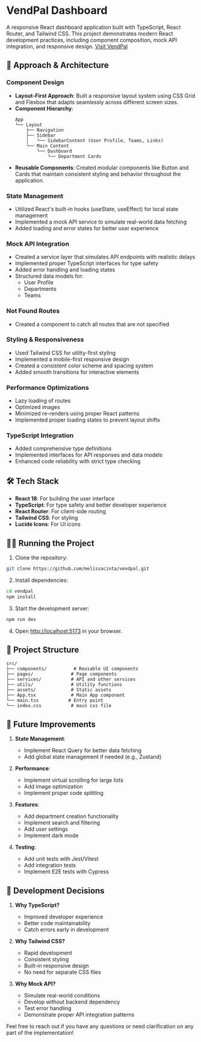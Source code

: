 # VendPal Dashboard

A responsive React dashboard application built with TypeScript, React Router, and Tailwind CSS. This project demonstrates modern React development practices, including component composition, mock API integration, and responsive design.
[Visit VendPal](https://vendpal.netlify.app/)

## 🚀 Approach & Architecture

### Component Design

- **Layout-First Approach**: Built a responsive layout system using CSS Grid and Flexbox that adapts seamlessly across different screen sizes.
- **Component Hierarchy**:
  ```
  App
  └── Layout
      ├── Navigation
      ├── Sidebar
      │   └── SidebarContent (User Profile, Teams, Links)
      └── Main Content
          └── Dashboard
              └── Department Cards
  ```
- **Reusable Components**: Created modular components like Button and Cards that maintain consistent styling and behavior throughout the application.

### State Management

- Utilized React's built-in hooks (useState, useEffect) for local state management
- Implemented a mock API service to simulate real-world data fetching
- Added loading and error states for better user experience

### Mock API Integration

- Created a service layer that simulates API endpoints with realistic delays
- Implemented proper TypeScript interfaces for type safety
- Added error handling and loading states
- Structured data models for:
  - User Profile
  - Departments
  - Teams

### Not Found Routes

- Created a component to catch all routes that are not specified

### Styling & Responsiveness

- Used Tailwind CSS for utility-first styling
- Implemented a mobile-first responsive design
- Created a consistent color scheme and spacing system
- Added smooth transitions for interactive elements

### Performance Optimizations

- Lazy loading of routes
- Optimized images
- Minimized re-renders using proper React patterns
- Implemented proper loading states to prevent layout shifts

### TypeScript Integration

- Added comprehensive type definitions
- Implemented interfaces for API responses and data models
- Enhanced code reliability with strict type checking

## 🛠️ Tech Stack

- **React 18**: For building the user interface
- **TypeScript**: For type safety and better developer experience
- **React Router**: For client-side routing
- **Tailwind CSS**: For styling
- **Lucide Icons**: For UI icons

## 🏃‍♂️ Running the Project

1. Clone the repository:

```bash
git clone https://github.com/melissacinta/vendpal.git
```

2. Install dependencies:

```bash
cd vendpal
npm install
```

3. Start the development server:

```bash
npm run dev
```

4. Open [http://localhost:5173](http://localhost:5173) in your browser.

## 📁 Project Structure

```
src/
├── components/          # Reusable UI components
├── pages/              # Page components
├── services/           # API and other services
├── utils/              # Utility functions
├── assets/             # Static assets
├── App.tsx             # Main App component
└── main.tsx           # Entry point
└── index.css           # main css file
```

## 🎯 Future Improvements

1. **State Management**:

   - Implement React Query for better data fetching
   - Add global state management if needed (e.g., Zustand)

2. **Performance**:

   - Implement virtual scrolling for large lists
   - Add image optimization
   - Implement proper code splitting

3. **Features**:

   - Add department creation functionality
   - Implement search and filtering
   - Add user settings
   - Implement dark mode

4. **Testing**:
   - Add unit tests with Jest/Vitest
   - Add integration tests
   - Implement E2E tests with Cypress

## 📝 Development Decisions

1. **Why TypeScript?**

   - Improved developer experience
   - Better code maintainability
   - Catch errors early in development

2. **Why Tailwind CSS?**

   - Rapid development
   - Consistent styling
   - Built-in responsive design
   - No need for separate CSS files

3. **Why Mock API?**
   - Simulate real-world conditions
   - Develop without backend dependency
   - Test error handling
   - Demonstrate proper API integration patterns

Feel free to reach out if you have any questions or need clarification on any part of the implementation!
